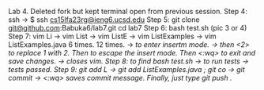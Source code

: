 Lab 4. Deleted fork but kept terminal open from previous session. 
Step 4: 
ssh <space> <tab> <enter> ->  $ ssh cs15lfa23rg@ieng6.ucsd.edu <enter> 
Step 5: 
git <space> clone <space> git@github.com:Babuka6/lab7.git <enter> cd lab7 <enter>
Step 6:
bash test.sh <enter> 
(pic 3 or 4)
Step 7:
vim Li <tab> -> vim List -> vim ListE <tab> -> vim ListExamples -> vim ListExamples.java <enter> 
<k> 6 times. <l> 12 times. -> <i> to enter insertm mode. -> <backspace> then <2> to replace 1 with 2. Then <esc> to escape the insert mode. Then <:wq> to exit and save changes. -> closes vim.
Step 8: <up><up> to find bash test.sh -> <enter> to run tests -> tests passed.
Step 9: git add L <tab> -> git add ListExamples.java <enter>; git co <tab> -> git commit <enter> -> <esq> <:wq> saves commit message. Finally, just type git push <enter>. 




